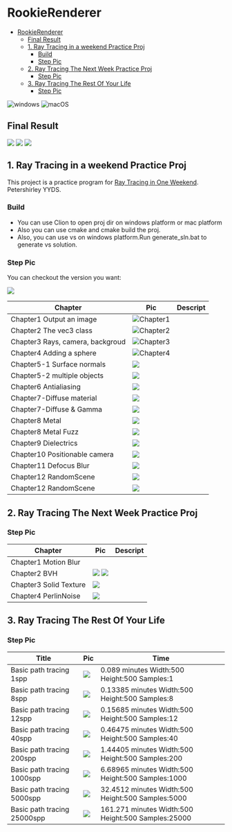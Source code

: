 # RookieRenderer 

<!-- TOC -->

- [RookieRenderer](#rookierenderer)
  - [Final Result](#final-result)
  - [1. Ray Tracing in a weekend Practice Proj](#1-ray-tracing-in-a-weekend-practice-proj)
    - [Build](#build)
    - [Step Pic](#step-pic)
  - [2. Ray Tracing The Next Week Practice Proj](#2-ray-tracing-the-next-week-practice-proj)
    - [Step Pic](#step-pic-1)
  - [3. Ray Tracing The Rest Of Your Life](#3-ray-tracing-the-rest-of-your-life)
    - [Step Pic](#step-pic-2)

<!-- /TOC -->
![windows](https://github.com/wlxklyh/RookieRenderer/actions/workflows/cmake-win.yml/badge.svg) ![macOS](https://github.com/wlxklyh/RookieRenderer/actions/workflows/macos-ci.yml/badge.svg)

## Final Result
![](Img/BasicPpathTracing/CornelBox500x500x25000sppResultPic.jpg)
![](Img/OutputPic.jpg)
![](Img/OutputPic1000x2000x100SppNextWeekChapter3.jpg)

## 1. Ray Tracing in a weekend Practice Proj


This project is a practice program for [Ray Tracing in One Weekend](https://raytracing.github.io/books/RayTracingInOneWeekend.html). Petershirley YYDS.
### Build

- You can use Clion to open proj dir on windows platform or mac platform
- Also you can use cmake and cmake build the proj.
- Also, you can use vs on windows platform.Run generate_sln.bat to generate vs solution.

### Step Pic

You can checkout the version you want:

![](Img/commitlog.png)

|Chapter|Pic|Descript|
|-|-|-|
|Chapter1 Output an image|![Chapter1](Img/Chapter1.png)||
|Chapter2 The vec3 class|![Chapter2](Img/Chapter1.png)||
|Chapter3 Rays, camera, backgroud|![Chapter3](Img/Chapter3.png)||
|Chapter4 Adding a sphere|![Chapter4](Img/Chapter4.png)||
|Chapter5-1 Surface normals|![](Img/Chapter5.png)||
|Chapter5-2 multiple objects|![](Img/Chapter5-2.png)||
|Chapter6 Antialiasing| ![](Img/Chapter6.png)||
|Chapter7-Diffuse material|![](Img/Chapter7-diffuse.png)||
|Chapter7-Diffuse & Gamma|![](Img/Chapter7-diffuse&gamma.png)||
|Chapter8 Metal|![](Img/Chapter8.png)||
|Chapter8 Metal Fuzz|![](Img/Chapter8-Fuzz.png)||
|Chapter9 Dielectrics|![](Img/Chapter9.png)||
|Chapter10 Positionable camera|![](Img/Chapter10.png)||
|Chapter11 Defocus Blur|![](Img/Chapter11.png)||
|Chapter12 RandomScene|![](Img/Chapter12.png)||
|Chapter12 RandomScene|![](Img/OutputPic.jpg)||


## 2. Ray Tracing The Next Week Practice Proj


### Step Pic

|Chapter|Pic|Descript|
|-|-|-|
|Chapter1 Motion Blur|||
|Chapter2 BVH|![](Img/NextWeekChapter3TimeData.png) ![](Img/costtimecompare.png)||
|Chapter3 Solid Texture|![](Img/OutputPic1000x2000x100SppNextWeekChapter3.jpg)||
|Chapter4 PerlinNoise|![](Img/OutputPic1000x2000x100SppNextWeekChapter4.jpg)||

## 3. Ray Tracing The Rest Of Your Life

### Step Pic

|Title|Pic|Time|
|-|-|-|
|Basic path tracing 1spp|![](Img/BasicPpathTracing/CornelBox500x500x1sppResultPic.jpg)|0.089 minutes Width:500 Height:500 Samples:1|
|Basic path tracing 8spp|![](Img/BasicPpathTracing/CornelBox500x500x8sppResultPic.jpg)|0.13385 minutes Width:500 Height:500 Samples:8|
|Basic path tracing 12spp|![](Img/BasicPpathTracing/CornelBox500x500x12sppResultPic.jpg)|0.15685 minutes Width:500 Height:500 Samples:12|
|Basic path tracing 40spp|![](Img/BasicPpathTracing/CornelBox500x500x40sppResultPic.jpg)|0.46475 minutes Width:500 Height:500 Samples:40|
|Basic path tracing 200spp|![](Img/BasicPpathTracing/CornelBox500x500x200sppResultPic.jpg)|1.44405 minutes Width:500 Height:500 Samples:200|
|Basic path tracing 1000spp|![](Img/BasicPpathTracing/CornelBox500x500x1000sppResultPic.jpg)|6.68965 minutes Width:500 Height:500 Samples:1000|
|Basic path tracing 5000spp|![](Img/BasicPpathTracing/CornelBox500x500x5000sppResultPic.jpg)|32.4512 minutes Width:500 Height:500 Samples:5000|
|Basic path tracing 25000spp|![](Img/BasicPpathTracing/CornelBox500x500x25000sppResultPic.jpg)|161.271 minutes Width:500 Height:500 Samples:25000|